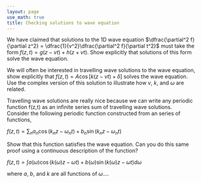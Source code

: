 ```yaml
---
layout: page
use_math: true
title: Checking solutions to wave equation
---
```


We have claimed that solutions to the 1D wave equation $\dfrac{\partial^2 f}{\partial z^2} = \dfrac{1}{v^2}\dfrac{\partial^2 f}{\partial t^2}$ must take the form $f(z,t) = g(z-vt) + h(z+vt)$. Show explicitly that solutions of this form solve the wave equation.

We will often be interested in travelling wave solutions to the wave equation, show explicitly that $f(z,t) = A \cos [k(z-vt)+\delta]$ solves the wave equation. Use the complex version of this solution to illustrate how $v$, $k$, and $\omega$ are related.

Travelling wave solutions are really nice because we can write any periodic function f(z,t) as an infinite series sum of travelling wave solutions. Consider the following periodic function constructed from an series of functions,

$f(z,t) = \sum_n a_n \cos(k_nz-\omega_nt) + b_n \sin(k_nz-\omega_nt)$

Show that this function satisfies the wave equation. Can you do this same proof using a continuous description of the function?


$f(z,t) = \int a(\omega) \cos(k(\omega)z-\omega t) + b(\omega) \sin(k(\omega)z-\omega t) d\omega$

where $a$, $b$, and $k$ are all functions of $\omega$....
